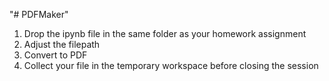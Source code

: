 "# PDFMaker" 
1. Drop the ipynb file in the same folder as your homework assignment
2. Adjust the filepath
3. Convert to PDF
4. Collect your file in the temporary workspace before closing the session
